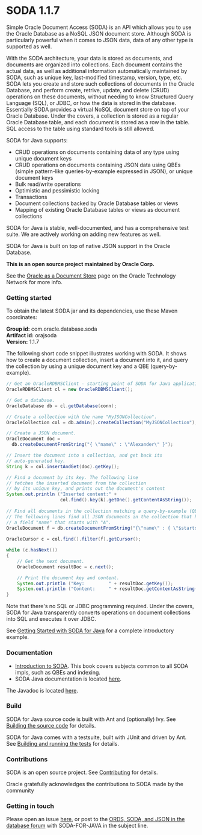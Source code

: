 # SODA 1.1.7
Simple Oracle Document Access (SODA) is an API which allows you to use the Oracle Database as a NoSQL JSON document store. Although SODA is particularly powerful when it comes to JSON data, data of any other type is supported as well.

With the SODA architecture, your data is stored as documents, and documents are organized into collections. Each document contains the actual data, as well as additional information automatically maintained by SODA, such as unique key, last-modified timestamp, version, type, etc. SODA lets you create and store such collections of documents in the Oracle Database, and perform create, retrive, update, and delete (CRUD) operations on these documents, without needing to know Structured Query Language (SQL), or JDBC, or how the data is stored in the database. Essentially SODA provides a virtual NoSQL document store on top of your Oracle Database. Under the covers, a collection is stored as a regular Oracle Database table, and each document is stored as a row in the table. SQL access to the table using standard tools is still allowed. 

SODA for Java supports:

* CRUD operations on documents containing data of any type using unique document keys
* CRUD operations on documents containing JSON data using QBEs (simple pattern-like queries-by-example expressed in JSON), or unique document keys
* Bulk read/write operations
* Optimistic and pessimistic locking
* Transactions
* Document collections backed by Oracle Database tables or views
* Mapping of existing Oracle Database tables or views as document collections

SODA for Java is stable, well-documented, and has a comprehensive test suite. We are actively working on adding new features as well.

SODA for Java is built on top of native JSON support in the Oracle Database.

**This is an open source project maintained by Oracle Corp.**

See the [Oracle as a Document Store](http://www.oracle.com/technetwork/database/application-development/oracle-document-store/index.html) page on the Oracle Technology Network for more info.

### Getting started

To obtain the latest SODA jar and its dependencies, use these Maven coordinates:

**Group id:** com.oracle.database.soda  
**Artifact id:** orajsoda  
**Version:** 1.1.7  

The following short code snippet illustrates working with SODA. It shows how to create a document collection, insert a document into it, and query the collection by using a unique document key and a QBE (query-by-example).

```java        
// Get an OracleRDBMSClient - starting point of SODA for Java application.
OracleRDBMSClient cl = new OracleRDBMSClient();

// Get a database.
OracleDatabase db = cl.getDatabase(conn);

// Create a collection with the name "MyJSONCollection".
OracleCollection col = db.admin().createCollection("MyJSONCollection");

// Create a JSON document.
OracleDocument doc =
  db.createDocumentFromString("{ \"name\" : \"Alexander\" }");

// Insert the document into a collection, and get back its
// auto-generated key.
String k = col.insertAndGet(doc).getKey();

// Find a document by its key. The following line
// fetches the inserted document from the collection
// by its unique key, and prints out the document's content
System.out.println ("Inserted content:" + 
                    col.find().key(k).getOne().getContentAsString());
                    
// Find all documents in the collection matching a query-by-example (QBE).
// The following lines find all JSON documents in the collection that have 
// a field "name" that starts with "A".
OracleDocument f = db.createDocumentFromString("{\"name\" : { \"$startsWith\" : \"A\" }}");
                       
OracleCursor c = col.find().filter(f).getCursor();

while (c.hasNext())
{
    // Get the next document.
    OracleDocument resultDoc = c.next();

    // Print the document key and content.
    System.out.println ("Key:         " + resultDoc.getKey());
    System.out.println ("Content:     " + resultDoc.getContentAsString());
}
```

Note that there's no SQL or JDBC programming required. Under the covers, SODA for Java transparently converts operations on document collections into SQL and executes it over JDBC.

See [Getting Started with SODA for Java](https://github.com/oracle/soda-for-java/blob/master/doc/Getting-started-example.md) for a complete introductory example.

### Documentation

* [Introduction to SODA](https://docs.oracle.com/en/database/oracle/simple-oracle-document-access/adsdi/). This book covers subjects common to all SODA impls, such as QBEs and indexing.
* SODA Java documentation is located [here](https://docs.oracle.com/en/database/oracle/simple-oracle-document-access/java-1/adsda/).

The Javadoc is located [here](http://oracle.github.io/soda-for-java).

### Build

SODA for Java source code is built with Ant and (optionally) Ivy. See [Building the source code](https://github.com/oracle/soda-for-java/blob/master/doc/Building-source-code.md) for
details. 

SODA for Java comes with a testsuite, built with JUnit and driven by Ant. See [Building and running the tests](https://github.com/oracle/soda-for-java/blob/master/doc/Building-and-running-tests.md) for details.

### Contributions

SODA is an open source project. See [Contributing](https://github.com/oracle/soda-for-java/blob/master/CONTRIBUTING.md) for details.

Oracle gratefully acknowledges the contributions to SODA made by the community

### Getting in touch

Please open an issue [here](https://github.com/oracle/soda-for-java/issues), or post to the [ORDS, SODA, and JSON in the database forum](https://community.oracle.com/tech/developers/categories/oracle_rest_data_services) with SODA-FOR-JAVA in the subject line.
